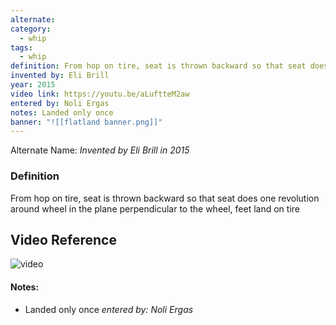 ```yaml
---
alternate: 
category:
  - whip
tags:
  - whip
definition: From hop on tire, seat is thrown backward so that seat does one revolution around wheel in the plane perpendicular to the wheel, feet land on tire
invented by: Eli Brill
year: 2015
video link: https://youtu.be/aLuftteM2aw
entered by: Noli Ergas
notes: Landed only once
banner: "![[flatland banner.png]]"
---
```

Alternate Name: 
*Invented by Eli Brill in 2015*

### Definition
From hop on tire, seat is thrown backward so that seat does one revolution around wheel in the plane perpendicular to the wheel, feet land on tire

## Video Reference
![video](https://youtu.be/aLuftteM2aw)

#### Notes:
- Landed only once
*entered by: Noli Ergas*
